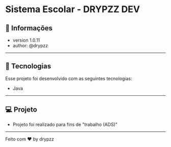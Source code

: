 # Sistema Escolar - DRYPZZ DEV

## 📰 Informações

- version 1.0.11
- author: @drypzz

---

## 🚀 Tecnologias

Esse projeto foi desenvolvido com as seguintes tecnologias:

- Java

---

## 💻 Projeto

- Projeto foi realizado para fins de "trabalho (ADS)"

---

Feito com ♥ by drypzz